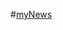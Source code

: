#[myNews](https://github.com/stiantha/myNewsfeed/assets/132207909/0cc66348-a92f-4bdf-9a0b-9c00a7545ba3)

